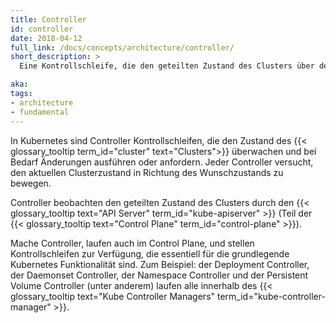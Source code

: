```yaml
---
title: Controller
id: controller
date: 2018-04-12
full_link: /docs/concepts/architecture/controller/
short_description: >
  Eine Kontrollschleife, die den geteilten Zustand des Clusters über den Apiserver beobachtet, und Änderungen ausführt, um den aktuellen Zustand in Richtung des Wunschzustands zu bewegen.

aka: 
tags:
- architecture
- fundamental
---
```

In Kubernetes sind Controller Kontrollschleifen, die den Zustand des {{< glossary_tooltip term_id="cluster" text="Clusters">}} überwachen und bei Bedarf Änderungen ausführen oder anfordern.
Jeder Controller versucht, den aktuellen Clusterzustand in Richtung des Wunschzustands zu bewegen.

<!--more-->

Controller beobachten den geteilten Zustand des Clusters durch den {{< glossary_tooltip text="API Server" term_id="kube-apiserver" >}} (Teil der {{< glossary_tooltip text="Control Plane" term_id="control-plane" >}}).

Mache Controller, laufen auch im Control Plane, und stellen Kontrollschleifen zur Verfügung, die essentiell für die grundlegende Kubernetes Funktionalität sind. Zum Beispiel: der Deployment Controller, der Daemonset Controller, der Namespace Controller und der Persistent Volume Controller (unter anderem) laufen alle innerhalb des {{< glossary_tooltip text="Kube Controller Managers" term_id="kube-controller-manager" >}}.

